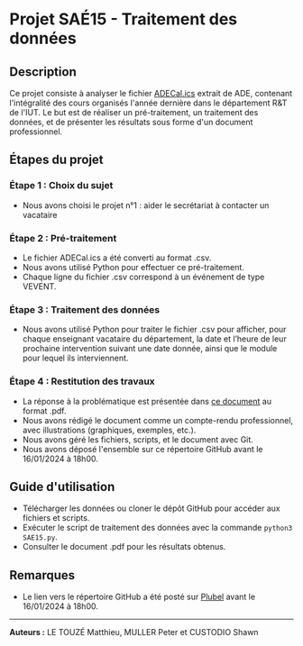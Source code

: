 # Projet SAÉ15 - Traitement des données

## Description

Ce projet consiste à analyser le fichier [ADECal.ics](https://github.com/Skallr2/SAE15-Projet/blob/389e7aa5a299da268c58264f6fde47273a69dd21/ADECal.ics) extrait de ADE, contenant l'intégralité des cours organisés l'année dernière dans le département R&T de l'IUT. Le but est de réaliser un pré-traitement, un traitement des données, et de présenter les résultats sous forme d'un document professionnel.

## Étapes du projet

### Étape 1 : Choix du sujet

- Nous avons choisi le projet n°1 : aider le secrétariat à contacter un vacataire

### Étape 2 : Pré-traitement

- Le fichier ADECal.ics a été converti au format .csv.
- Nous avons utilisé Python pour effectuer ce pré-traitement.
- Chaque ligne du fichier .csv correspond à un événement de type VEVENT.

### Étape 3 : Traitement des données

- Nous avons utilisé Python pour traiter le fichier .csv pour afficher, pour chaque enseignant vacataire du département, la date et l’heure de leur prochaine intervention suivant une date donnée, ainsi que le module pour lequel ils interviennent.

### Étape 4 : Restitution des travaux

- La réponse à la problématique est présentée dans [ce document](https://github.com/Skallr2/SAE15-Projet/blob/389e7aa5a299da268c58264f6fde47273a69dd21/SA%C3%8915%20-%20Projet%20-%20Le%20Touz%C3%A9%20-%20Muller%20-%20Custodio.pdf) au format .pdf.
- Nous avons rédigé le document comme un compte-rendu professionnel, avec illustrations (graphiques, exemples, etc.).
- Nous avons géré les fichiers, scripts, et le document avec Git.
- Nous avons déposé l'ensemble sur ce répertoire GitHub avant le 16/01/2024 à 18h00.

## Guide d'utilisation

- Télécharger les données ou cloner le dépôt GitHub pour accéder aux fichiers et scripts.
- Exécuter le script de traitement des données avec la commande `python3 SAE15.py`.
- Consulter le document .pdf pour les résultats obtenus.

## Remarques

- Le lien vers le répertoire GitHub a été posté sur [Plubel](https://plubel-prod.u-bourgogne.fr) avant le 16/01/2024 à 18h00.

---

**Auteurs :**
LE TOUZÉ Matthieu, MULLER Peter et CUSTODIO Shawn
